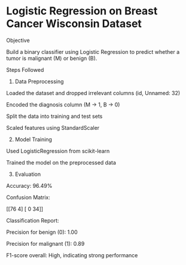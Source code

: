 # Logistic Regression on Breast Cancer Wisconsin Dataset

Objective

Build a binary classifier using Logistic Regression to predict whether a tumor is malignant (M) or benign (B).


Steps Followed

1. Data Preprocessing

Loaded the dataset and dropped irrelevant columns (id, Unnamed: 32)

Encoded the diagnosis column (M → 1, B → 0)

Split the data into training and test sets

Scaled features using StandardScaler


2. Model Training

Used LogisticRegression from scikit-learn

Trained the model on the preprocessed data


3. Evaluation

Accuracy: 96.49%

Confusion Matrix:

[[76  4]
 [ 0 34]]

Classification Report:

Precision for benign (0): 1.00

Precision for malignant (1): 0.89

F1-score overall: High, indicating strong performance
